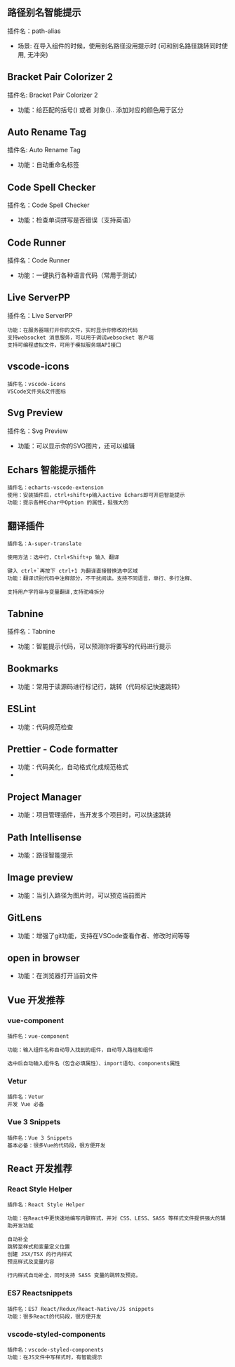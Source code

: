 ## 路径别名智能提示
插件名：path-alias
- 场景: 在导入组件的时候，使用别名路径没用提示时 (可和别名路径跳转同时使用, 无冲突)

## Bracket Pair Colorizer 2
插件名: Bracket Pair Colorizer 2
- 功能：给匹配的括号() 或者 对象{}.. 添加对应的颜色用于区分

## Auto Rename Tag
插件名: Auto Rename Tag
- 功能：自动重命名标签

## Code Spell Checker
插件名：Code Spell Checker
- 功能：检查单词拼写是否错误（支持英语）

## Code Runner
插件名：Code Runner
- 功能：一键执行各种语言代码（常用于测试）

## Live ServerPP
插件名：Live ServerPP

	功能：在服务器端打开你的文件，实时显示你修改的代码
	支持websocket 消息服务，可以用于调试websocket 客户端
	支持可编程虚拟文件，可用于模拟服务端API接口
	
## vscode-icons
	插件名：vscode-icons
	VSCode文件夹&文件图标

## Svg Preview
插件名：Svg Preview
- 功能：可以显示你的SVG图片，还可以编辑

## Echars 智能提示插件
	插件名：echarts-vscode-extension
	使用：安装插件后，ctrl+shift+p输入active Echars即可开启智能提示
	功能：提示各种Echar中Option 的属性，挺强大的

## 翻译插件
	插件名：A-super-translate

	使用方法：选中行，Ctrl+Shift+p 输入 翻译

	键入 ctrl+`再按下 ctrl+1 为翻译直接替换选中区域
	功能：翻译识别代码中注释部分，不干扰阅读。支持不同语言，单行、多行注释、

	支持用户字符串与变量翻译,支持驼峰拆分

## Tabnine
插件名：Tabnine
- 功能：智能提示代码，可以预测你将要写的代码进行提示

## Bookmarks
- 功能：常用于读源码进行标记行，跳转（代码标记快速跳转）

## ESLint
- 功能：代码规范检查

## Prettier - Code formatter
- 功能：代码美化，自动格式化成规范格式
- 
## Project Manager
- 功能：项目管理插件，当开发多个项目时，可以快速跳转

## Path Intellisense
- 功能：路径智能提示

## Image preview
- 功能：当引入路径为图片时，可以预览当前图片

## GitLens
- 功能：增强了git功能，支持在VSCode查看作者、修改时间等等

## open in browser
- 功能：在浏览器打开当前文件

## Vue 开发推荐
### vue-component
	插件名：vue-component

	功能：输入组件名称自动导入找到的组件，自动导入路径和组件

	选中后自动输入组件名（包含必填属性）、import语句、components属性
	
### Vetur
	插件名：Vetur
	开发 Vue 必备
	
### Vue 3 Snippets
	插件名：Vue 3 Snippets
	基本必备：很多Vue的代码段，很方便开发

## React 开发推荐
### React Style Helper
	插件名：React Style Helper

	功能：在React中更快速地编写内联样式，并对 CSS、LESS、SASS 等样式文件提供强大的辅助开发功能

	自动补全
	跳转至样式和变量定义位置
	创建 JSX/TSX 的行内样式
	预览样式及变量内容

	行内样式自动补全，同时支持 SASS 变量的跳转及预览。
	
### ES7 Reactsnippets
	插件名：ES7 React/Redux/React-Native/JS snippets
	功能：很多React的代码段，很方便开发

### vscode-styled-components
	插件名：vscode-styled-components
	功能：在JS文件中写样式时，有智能提示